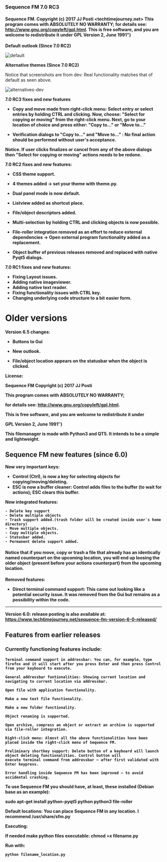
### Sequence FM 7.0 RC3

#### Sequence FM. Copyright (c) 2017 JJ Posti <techtimejourney.net> This program comes with ABSOLUTELY NO WARRANTY; for details see: http://www.gnu.org/copyleft/gpl.html.  This is free software, and you are welcome to redistribute it under GPL Version 2, June 1991")


<b>Default outlook (Since 7.0 RC2)</b>

![default](https://user-images.githubusercontent.com/29865797/114307574-f77a2700-9ae8-11eb-815a-e863e3972372.png)


<b>Alternative themes (Since 7.0 RC2)</b> 

Notice that screenshots are from dev: Real functionality matches that of default as seen above. 

![alternatives-dev](https://user-images.githubusercontent.com/29865797/114307577-fba64480-9ae8-11eb-9483-a6799024ddb4.png)

<b> 7.0 RC3 fixes and new features

- Copy and move made from right-click menu: Select entry or select entries by holding CTRL and clicking. Now, choose: "Select for copying or moving" from the right-click menu. Next, go to your location of choice and press either: "Copy to..." or "Move to..."

- Verification dialogs to "Copy to..." and "Move to..." : No final action should be performed without user's acceptance.

<b>Notice. If user clicks finalizes or cancel from any of the above dialogs then "Select for copying or moving" actions needs to be redone.</b>


<b>7.0 RC2 fixes and new features:</b>

- CSS theme support.
- 4 themes added -> set your theme with theme.py.
- Dual panel mode is now default.

- Listview added as shortcut place.
- File/object descriptors added.

- Multi-selection by holding CTRL and clicking objects is now possible.
- File-roller integration removed as an effort to reduce external dependencies -> Open external program functionality added as a replacement.
- Object buffer of previous releases removed and replaced with native Pyqt5 dialogs.


<b>7.0 RC1 fixes and new features:</b>
- Fixing Layout issues.
- Adding native imageviewer.
- Adding native text reader.
- Fixing functionality issues with CTRL key.
- Changing underlying code structure to a bit easier form.


# Older versions
Version 6.5 changes:

- Buttons to Gui

- New outlook.

- File/object location appears on the statusbar when the object is clicked.

License:

Sequence FM Copyright (c) 2017 JJ Posti

This program comes with ABSOLUTELY NO WARRANTY;

for details see: http://www.gnu.org/copyleft/gpl.html.

This is free software, and you are welcome to redistribute it under

GPL Version 2, June 1991″)


This filemanager is made with Python3 and QT5. It intends to be a simple and lightweight.

## Sequence FM new features (since 6.0)

New very important keys:

- Control (Ctrl), is now a key for selecting objects for copying/moving/deleting.
- ESC is now a buffer cleaner: Control adds files to the buffer (to wait for actions); ESC clears this buffer.
	 
New integrated features:

    - Delete key support
    - Delete multiple objects
    - Trash support added.(trash folder will be created inside user´s home directory)
    - Move multiple objects.
    - Copy multiple objects.
    - Statusbar added. 
    - Permanent delete support added.

#### Notice that if you move, copy or trash a file that already has an identically named counterpart on the upcoming location, you will end up loosing the older object (present before your actions counterpart) from the upcoming location.

Removed features:

- Direct terminal command support: This came out looking like a potential security issue. It was removed from the Gui but remains as a possibility within the code.
 
____________________________________________________________________________________________
Version 6.0: release posting is also available at: https://www.techtimejourney.net/sequence-fm-version-6-0-released/

## Features from earlier releases
### Currently functioning features include:

    Terminal command support in addressbar: You can, for example, type firefox and it will start after you press Enter and then press Control from your keyboard to execute.

    General addressbar funtionalities: Showing current location and navigating to current location via addressbar.

    Open file with application functionality.

    Make a new text file functionality.

    Make a new folder functionality.

    Object renaming is supported.

    Open archive, compress an object or extract an archive is supported via file-roller integration.

    Right-click menu: Almost all the above functionalities have been placed inside the right-click menu of Sequence FM.

    Preliminary shortkey support: Delete button of a keyboard will launch object deleting functionalities. Control button will 
    execute terminal command from addressbar – after first validated with Enter keypress.

    Error handling inside Sequence FM has been improved – to avoid accidental crashing.

To use Sequence FM you should have, at least, these installed (Debian base as an example):

sudo apt-get install python-pyqt5 python python3 file-roller

Default locations: You can place Sequence FM in any location. I recommend /usr/share/sfm.py

Executing:

If needed make python files executable: chmod +x filename.py

Run with: 


    python filename_location.py




